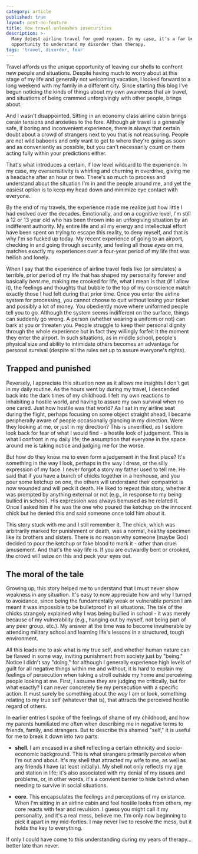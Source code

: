 ```yaml
---
category: article
published: true
layout: post-no-feature
title: How travel unleashes insecurities
description: >-
  Many detest airline travel for good reason. In my case, it's a far better
  opportunity to understand my disorder than therapy.
tags: 'travel, disorder, fear'
---
```

Travel affords us the unique opportunity of leaving our shells to confront new people and situations. Despite having much to worry about at this stage of my life and generally not welcoming vacation, I looked forward to a long weekend with my family in a different city. Since starting this blog I've begun noticing the kinds of things about my own awareness that air travel, and situations of being crammed unforgivingly with other people, brings about.

And I wasn't disappointed. Sitting in an economy class airline cabin brings cerain tensions and anxieties to the fore. Although air travel is a generally safe, if boring and inconvenient experience, there is always that certain doubt about a crowd of strangers next to you that is not reassuring. People are not wild baboons and only want to get to where they're going as soon and as conveniently as possible, but you can't necessarily count on them acting fully within your predictions either.

That's what introduces a certain, if low level wildcard to the experience. In my case, my oversensitivity is whirling and churning in overdrive, giving me a headache after an hour or two. There's so much to process and understand about the situation I'm in and the people around me, and yet the easiest option is to keep my head down and minimize eye contact with everyone. 

By the end of my travels, the experience made me realize just how little I had evolved over the decades. Emotionally, and on a cognitive level, I'm still a 12 or 13 year old who has been thrown into an unforgiving situation by an indifferent authority. My entire life and all my energy and intellectual effort have been spent on trying to escape this reality, to deny myself, and that is why I'm so fucked up today. My recent experience of going to an airport, checking in and going through security, and feeling all those _eyes_ on me, matches exactly my experiences over a four-year period of my life that was hellish and lonely.

When I say that the experience of airline travel feels like (or simulates) a terrible, prior period of my life that has shaped my personality forever and basically _bent_ me, making me crooked for life, what I mean is that (if I allow it), the feelings and thoughts that bubble to the top of my conscience match exactly those I had felt during that prior time. Once you enter the airline system for processing, you cannot choose to quit without losing your ticket and possibly a lot of money. You obediently move where uniformed people tell you to go. Although the system seems indifferent on the surface, things can suddenly go wrong. A person (whether wearing a uniform or not) can bark at you or threaten you. People struggle to keep their personal dignity through the whole experience but in fact they willingly forfeit it the moment they enter the airport. In such situations, as in middle school, people's physical size and ability to intimidate others becomes an advantage for personal survival (despite all the rules set up to assure everyone's rights).

## Trapped and punished

Peversely, I appreciate this situation now as it allows me insights I don't get in my daily routine. As the hours went by during my travel, I descended back into the dark times of my childhood. I felt my own reactions to inhabiting a hostile world, and having to assure my own survival when no one cared. Just how hostile was that world? As I sat in my airline seat during the flight, perhaps focusing on some object straight ahead, I became peripherally aware of people occasionally glancing in my direction. Were they looking at me, or just in my direction? This is unverified, as I seldom look back for fear of what I would find - a hostile look of judgement. This is what I confront in my daily life; the assumption that everyone in the space around me is taking notice and judging me for the worse.

But how do they know me to even form a judgement in the first place? It's something in the way I look, perhaps in the way I dress, or the silly expression of my face. I never forgot a story my father used to tell me. He said that if you have a bunch of chicks together in a henhouse, and you pour some ketchup on one, the others will understand their compatriot is now wounded and will peck it death. He liked to repeat this story, whether it was prompted by anything external or not (e.g., in response to my being bullied in school). His expression was always bemused as he related it. Once I asked him if he was the one who poured the ketchup on the innocent chick but he denied this and said someone once told him about it.

This story stuck with me and I still remember it. The chick, which was arbitrarily marked for punishment or death, was a normal, healthy specimen like its brothers and sisters. There is no reason why someone (maybe God) decided to pour the ketchup or fake blood to mark it - other than cruel amusement. And that's the way life is. If you are outwardly bent or crooked, the crowd will seize on this and peck your eyes out.

## The moral of the tale

Growing up, this story helped me to understand that I must never show weakness in any situation. It's easy to now appreciate how and why I turned to avoidance, since being the fundamentally weak or vulnerable person I am meant it was impossible to be bulletproof in all situations. The tale of the chicks strangely explained why I was being bullied in school - it was merely because of my vulnerability (e.g., hanging out by myself, not being part of any peer group, etc.). My answer at the time was to become invulnerable by attending military school and learning life's lessons in a structured, tough environment. 

All this leads me to ask what is my true self, and whether human nature can be flawed in some way, inviting punishment from society just by "being." Notice I didn't say "doing," for although I generally experience high levels of guilt for all negative things within me and without, it is hard to explain my feelings of persecution when taking a stroll outside my home and perceiving people looking at me. First, I assume they are judging me critically, but for what exactly? I can never concretely tie my persecution with a specific action. It must surely be something about the _way_ I am or look, something relating to my true self (whatever that is), that attracts the perceived hostile regard of others.

In earlier entries I spoke of the feelings of shame of my childhood, and how my parents humiliated me often when describing me in negative terms to friends, family, and strangers. But to describe this shamed "self," it is useful for me to break it down into two parts:

* **shell**. I am encased in a shell reflecting a certain ethnicity and socio-economic background. This is what strangers primarily perceive when I'm out and about. It's my shell that attracted my wife to me, as well as any friends I have (at least initially). My shell not only reflects my age and station in life; it's also associated with my denial of my issues and problems, or, in other words, it's a convient barrier to hide behind when needing to survive in social situations.

* **core**. This encapsulates the feelings and perceptions of my existance. When I'm sitting in an airline cabin and feel hostile looks from others, my core reacts with fear and revulsion. I guess you might call it my personality, and it's a real mess, believe me. I'm only now beginning to pick it apart in my mid-forties. I may never live to resolve the mess, but it holds the key to everything.

If only I could have come to this understanding during my years of therapy... better late than never.
